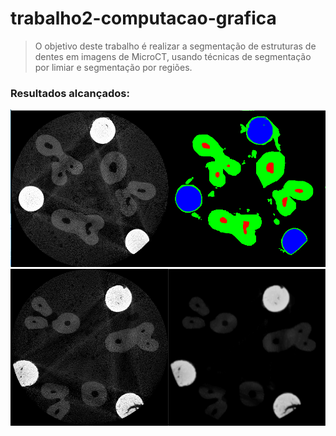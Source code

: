 # trabalho2-computacao-grafica

> O objetivo deste trabalho é realizar a segmentação de estruturas de dentes em imagens de MicroCT, usando técnicas de segmentação por limiar e segmentação por regiões.

### Resultados alcançados:

![GitHub Logo](Resultados/resultado1.png)
![GitHub Logo](Resultados/resultado2.png)

